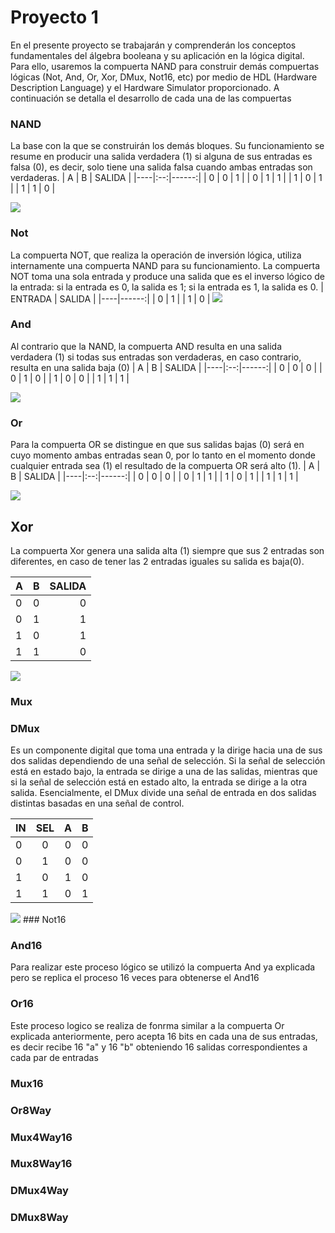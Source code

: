 # Proyecto 1
En el presente proyecto se trabajarán y comprenderán los conceptos fundamentales del álgebra booleana y su aplicación en la lógica digital. Para ello, usaremos la compuerta NAND para construir demás compuertas lógicas (Not, And, Or, Xor, DMux, Not16, etc) por medio de HDL (Hardware Description Language) y el Hardware Simulator proporcionado. A continuación se detalla el desarrollo de cada una de las compuertas

### NAND
La base con la que se construirán los demás bloques. Su funcionamiento se resume en producir una salida verdadera (1) si alguna de sus entradas es falsa (0), es decir, solo tiene una salida falsa cuando ambas entradas son verdaderas.
| A  | B | SALIDA |
|----|:--:|------:|
| 0 | 0 | 1 |
| 0 | 1 | 1 |
| 1 | 0 | 1 |
| 1 | 1 | 0 |

<img src="https://www.build-electronic-circuits.com/wp-content/uploads/2022/09/Logic-symbol-NAND-gate-text.png">

### Not
La compuerta NOT, que realiza la operación de inversión lógica, utiliza internamente una compuerta NAND para su funcionamiento. La compuerta NOT toma una sola entrada y produce una salida que es el inverso lógico de la entrada: si la entrada es 0, la salida es 1; si la entrada es 1, la salida es 0.
| ENTRADA | SALIDA |
|----|------:|
| 0 | 1 |
| 1 | 0 |
<img src="https://portalacademico.cch.unam.mx/sites/default/files/cyc1u2oa5p08e04.jpg">

### And
Al contrario que la NAND, la compuerta AND resulta en una salida verdadera (1) si todas sus entradas son verdaderas, en caso contrario, resulta en una salida baja (0)
| A  | B | SALIDA |
|----|:--:|------:|
| 0 | 0 | 0 |
| 0 | 1 | 0 |
| 1 | 0 | 0 |
| 1 | 1 | 1 |

<img src="https://www.build-electronic-circuits.com/wp-content/uploads/2022/09/Logic-symbol-AND-gate-text.png">


### Or
Para la compuerta OR se distingue en que sus salidas bajas (0) será en cuyo momento ambas entradas sean 0, por lo tanto en el momento donde cualquier entrada sea (1) el resultado de la compuerta OR será alto (1).
| A  | B | SALIDA |
|----|:--:|------:|
| 0 | 0 | 0 |
| 0 | 1 | 1 |
| 1 | 0 | 1 |
| 1 | 1 | 1 |

<img src="https://mielectronicafacil.com/wp-content/uploads/2020/08/compuerta-logica-or-simbolo.jpg">

## Xor
La compuerta Xor genera una salida alta (1) siempre que sus 2 entradas son diferentes, en caso de tener las 2 entradas iguales su salida es baja(0).

| A  | B | SALIDA |
|----|:--:|------:|
| 0 | 0 | 0 |
| 0 | 1 | 1 |
| 1 | 0 | 1 |
| 1 | 1 | 0 |

<img src="https://blogger.googleusercontent.com/img/b/R29vZ2xl/AVvXsEhLtW-ly6W_g7oWNnJ2Qyfk1W7IwrFMiEkWgucB2KwvIVHuQ9eeOvg4JXY3_z43O0lL4t3Ah5RvrFZ3QI7zPdD5biOKUSZ3i84Hu9qKG6qmusPJEc0trI0bnQ13KptAPaV24uj-4W1z/s1600/circuito-combinacional.gif">

### Mux

### DMux
Es un componente digital que toma una entrada y la dirige hacia una de sus dos salidas dependiendo de una señal de selección. Si la señal de selección está en estado bajo, la entrada se dirige a una de las salidas, mientras que si la señal de selección está en estado alto, la entrada se dirige a la otra salida. Esencialmente, el DMux divide una señal de entrada en dos salidas distintas basadas en una señal de control.

| IN  | SEL | A | B|
|--|:--:|:--:|--:|
|   0   |   0   |   0   |   0   |
|   0   |   1   |   0   |   0   |
|   1   |   0   |   1   |   0   |
|   1   |   1   |   0   |   1   |
<img src="https://upload.wikimedia.org/wikipedia/commons/thumb/1/15/Demultiplexer_Example01.svg/525px-Demultiplexer_Example01.svg.png">
### Not16

### And16
Para realizar este proceso lógico se utilizó la compuerta And ya explicada pero se replica el proceso 16 veces para obtenerse el And16
### Or16
Este proceso logico se realiza de fonrma similar a la compuerta Or explicada anteriormente, pero acepta 16 bits en cada una de sus entradas, es decir recibe 16 "a" y 16 "b" obteniendo 16 salidas correspondientes a cada par de entradas 
### Mux16

### Or8Way

### Mux4Way16

### Mux8Way16

### DMux4Way

### DMux8Way
